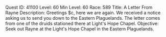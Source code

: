 Quest ID: 41100
Level: 60
Min Level: 60
Race: 589
Title: A Letter From Rayne
Description: Greetings $c, here we are again. We received a notice asking us to send you down to the Eastern Plaguelands. The letter comes from one of the druids stationed there at Light's Hope Chapel.
Objective: Seek out Rayne  at the Light's Hope Chapel in the Eastern Plaguelands.
